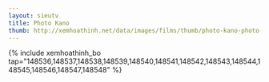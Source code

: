 ```yaml
---
layout: sieutv
title: Photo Kano
thumb: http://xemhoathinh.net/data/images/films/thumb/photo-kano-photo-kano-2013.jpg
---
```

{% include xemhoathinh_bo tap="148536,148537,148538,148539,148540,148541,148542,148543,148544,148545,148546,148547,148548" %} 
